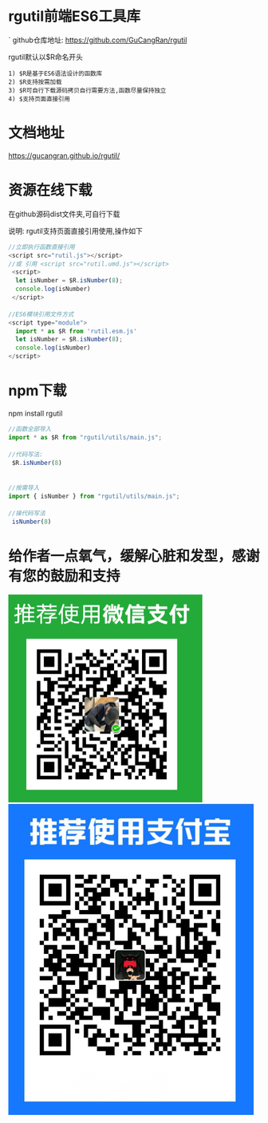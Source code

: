 # rgutil前端ES6工具库
`
github仓库地址: https://github.com/GuCangRan/rgutil

rgutil默认以$R命名开头
```
1) $R是基于ES6语法设计的函数库
2) $R支持按需加载
3) $R可自行下载源码拷贝自行需要方法,函数尽量保持独立
4) $支持页面直接引用
```

# 文档地址
 https://gucangran.github.io/rgutil/

# 资源在线下载
在github源码dist文件夹,可自行下载

说明: rgutil支持页面直接引用使用,操作如下

```javascript
//立即执行函数直接引用
<script src="rutil.js"></script>
//或 引用 <script src="rutil.umd.js"></script>
 <script>
  let isNumber = $R.isNumber(8);
  console.log(isNumber)
 </script>

//ES6模块引用文件方式
<script type="module">
  import * as $R from 'rutil.esm.js'
  let isNumber = $R.isNumber(8);
  console.log(isNumber)
</script>

```




# npm下载

npm install rgutil

```javascript
//函数全部导入
import * as $R from "rgutil/utils/main.js";

//代码写法:
 $R.isNumber(8)


//按需导入
import { isNumber } from "rgutil/utils/main.js";

//操代码写法
 isNumber(8)

```



# 给作者一点氧气，缓解心脏和发型，感谢有您的鼓励和支持

![weixin](src/assets/weixin.png)
![zhifubao](src/assets/zhifubao.png)
